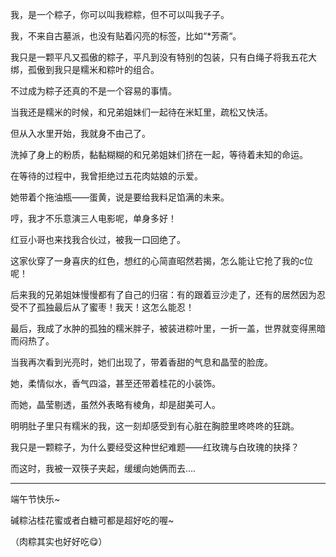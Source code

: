 我，是一个粽子，你可以叫我粽粽，但不可以叫我子子。

我，不来自古墓派，也没有贴着闪亮的标签，比如“*芳斋“。

我只是一颗平凡又孤傲的粽子，平凡到没有特别的包装，只有白绳子将我五花大绑，孤傲到我只是糯米和粽叶的组合。

不过成为粽子还真的不是一个容易的事情。

当我还是糯米的时候，和兄弟姐妹们一起待在米缸里，疏松又快活。

但从入水里开始，我就身不由己了。

洗掉了身上的粉质，黏黏糊糊的和兄弟姐妹们挤在一起，等待着未知的命运。

在等待的过程中，我曾拒绝过五花肉姑娘的示爱。

她带着个拖油瓶——蛋黄，说是要给我料足馅满的未来。

哼，我才不乐意演三人电影呢，单身多好！

红豆小哥也来找我合伙过，被我一口回绝了。

这家伙穿了一身喜庆的红色，想红的心简直昭然若揭，怎么能让它抢了我的c位呢！

后来我的兄弟姐妹慢慢都有了自己的归宿：有的跟着豆沙走了，还有的居然因为忍受不了孤独最后从了蜜枣！我天！这怎么能忍！

最后，我成了水肿的孤独的糯米胖子，被装进粽叶里，一折一盖，世界就变得黑暗而闷热了。

当我再次看到光亮时，她们出现了，带着香甜的气息和晶莹的脸庞。

她，柔情似水，香气四溢，甚至还带着桂花的小装饰。

而她，晶莹剔透，虽然外表略有棱角，却是甜美可人。

明明肚子里只有糯米的我，这一刻却感受到有心脏在胸腔里咚咚咚的狂跳。

我只是一颗粽子，为什么要经受这种世纪难题——红玫瑰与白玫瑰的抉择？

而这时，我被一双筷子夹起，缓缓向她俩而去….

***

端午节快乐~

碱粽沾桂花蜜或者白糖可都是超好吃的喔~

（肉粽其实也好好吃😋）

